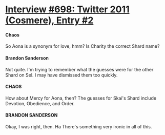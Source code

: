 # [Interview #698: Twitter 2011 (Cosmere), Entry #2](https://www.theoryland.com/intvmain.php?i=698#2)

#### Chaos

So Aona is a synonym for love, hmm? Is Charity the correct Shard name?

#### Brandon Sanderson

Not quite. I'm trying to remember what the guesses were for the other Shard on Sel. I may have dismissed them too quickly.

#### CHAOS

How about Mercy for Aona, then? The guesses for Skai's Shard include Devotion, Obedience, and Order.

#### BRANDON SANDERSON

Okay, I was right, then. Ha There's something very ironic in all of this.

